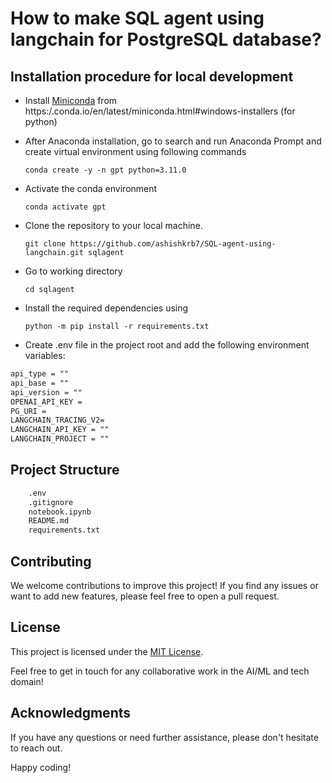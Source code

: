 # How to make SQL agent using langchain for PostgreSQL database?

## Installation procedure for local development

- Install [Miniconda](https://repo.anaconda.com/miniconda/Miniconda3-py310_23.3.1-0-Windows-x86_64.exe) from https:/.conda.io/en/latest/miniconda.html#windows-installers (for python)

- After Anaconda installation, go to search and run Anaconda Prompt and create virtual environment using following commands

    `conda create -y -n gpt python=3.11.0`

- Activate the conda environment

    `conda activate gpt`
    
- Clone the repository to your local machine. 

    `git clone https://github.com/ashishkrb7/SQL-agent-using-langchain.git sqlagent` 

- Go to working directory

    `cd sqlagent`

- Install the required dependencies using 

    `python -m pip install -r requirements.txt`

- Create .env file in the project root and add the following environment variables:

```txt
api_type = ""
api_base = ""
api_version = ""
OPENAI_API_KEY = 
PG_URI = 
LANGCHAIN_TRACING_V2=
LANGCHAIN_API_KEY = ""
LANGCHAIN_PROJECT = ""
```

## Project Structure

```txt
    .env
    .gitignore
    notebook.ipynb
    README.md
    requirements.txt
```

## Contributing

We welcome contributions to improve this project! If you find any issues or want to add new features, please feel free to open a pull request.

## License

This project is licensed under the [MIT License](LICENSE).

Feel free to get in touch for any collaborative work in the AI/ML and tech domain!

## Acknowledgments

If you have any questions or need further assistance, please don't hesitate to reach out.

Happy coding!
